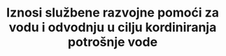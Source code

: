 ---
permalink: /6-a-1/
sdg_goal: 6
layout: indicator
indicator: 6.a.1
indicator_variable: null
graph: null
graph_type_description: null
graph_status_notes: Assigned
variable_description: null
variable_notes: null
un_designated_tier: '1'
un_custodial_agency: 'WHO,  UNEP,  OECD  (Partnering  Agencies:  UN  Water)'
target_id: 6.a
has_metadata: true
goal_meta_link: 'http://unstats.un.org/sdgs/files/metadata-compilation/Metadata-Goal-6.pdf'
title: >-
   Iznosi službene razvojne pomoći za vodu i odvodnju u cilju kordiniranja potrošnje vode 
rationale_interpretation: >-
  Cilj 6.a uključuje mnoge elemente. Količina vodoopskrbe i odvodnje vezana uz Službenu razvojnu pomoć (ODA) je kvantificirano mjerenje kao proxy za "međunarodnu suradnju i razvoj kapaciteta za potporu" u financijskom smislu, jer su ti podaci lako dostupni iz  Sustava za izvješćivanje vjerovnika (CRS) Organizacija za ekonomsku suradnju i razvoj (OECD).  Bitno je biti u mogućnosti procijeniti ODA u razmjeru s informacijama o vladinom koordiniranom planu potrošnje u omjeru ODA kako bi se bolje razumjelo koliko zemalja ovise / oslanjaju se na ODA i naglašavajući zemljine  ukupne proračune za vodu i odvodnju tijekom vremena.
goal_meta_link_page: 28
indicator_name: >-
  Iznosi službene razvojne pomoći za vodu i odvodnju u cilju kordiniranja potrošnje vode 
target: >-
   Do 2030. proširiti međunarodnu suradnju i potporu izgradnji kapaciteta zemljama u razvoju u aktivnostima i programima vezanim za vodu i odvodnju, uključujući uklanjanje vode, desalinizaciju, učinkovitost vode, pročišćavanje otpadnih voda, tehnologiju rec
indicator_definition: >-
  Međunarodna suradnja i potpora za izgradnju kapaciteta podrazumijevaju pomoć (većina ih se može kvantificirati) u obliku bespovratnih sredstava ili zajmova od strane vanjskih agencija za potporu. Količina vodoopskrbne službe za pomoć u razvoju (ODA), koja
method_of_computation: >-
  The  indicator  is  computed  as  the  proportion  between  the  amount  of  water  and  sanitation  related  Official  Development  Assistance  a  government  receives,  and  the  total  amount  budgeted  for  water  and  sanitation  in  a  government  coordinated  spending  plan.
source_title: null
source_notes: null
published: true  
---